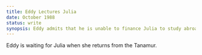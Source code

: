 ```yaml
---
title: Eddy Lectures Julia
date: October 1988 
status: write
synopsis: Eddy admits that he is unable to finance Julia to study abroad, but is nonetheless opposed to her using a relationship with Cameron to realize her dream. 
---
```

Eddy is waiting for Julia when she returns from the Tanamur. 